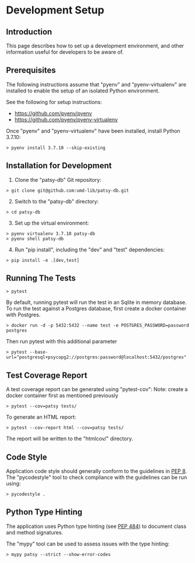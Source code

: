 # Development Setup

## Introduction

This page describes how to set up a development environment, and other
information useful for developers to be aware of.

## Prerequisites

The following instructions assume that "pyenv" and "pyenv-virtualenv" are
installed to enable the setup of an isolated Python environment.

See the following for setup instructions:

* <https://github.com/pyenv/pyenv>
* <https://github.com/pyenv/pyenv-virtualenv>

Once "pyenv" and "pyenv-virtualenv" have been installed, install Python 3.7.10:

```
> pyenv install 3.7.10 --skip-existing
```

## Installation for Development

1) Clone the "patsy-db" Git repository:

```
> git clone git@github.com:umd-lib/patsy-db.git
```

2) Switch to the "patsy-db" directory:

```
> cd patsy-db
```

3) Set up the virtual environment:

```
> pyenv virtualenv 3.7.10 patsy-db
> pyenv shell patsy-db
```

4) Run "pip install", including the "dev" and "test" dependencies:

```
> pip install -e .[dev,test]
```

## Running The Tests

```
> pytest
```

By default, running pytest will run the test in an Sqlite in memory database.
To run the test against a Postgres database, first create a docker container with
Postgres.

```
> docker run -d -p 5432:5432 --name test -e POSTGRES_PASSWORD=password postgres
```

Then run pytest with this additional parameter

```
> pytest --base-url="postgresql+psycopg2://postgres:password@localhost:5432/postgres"
```

## Test Coverage Report

A test coverage report can be generated using "pytest-cov":
Note: create a docker container first as mentioned previously

```
> pytest --cov=patsy tests/
```

To generate an HTML report:

```
> pytest --cov-report html --cov=patsy tests/
```

The report will be written to the "htmlcov/" directory.

## Code Style

Application code style should generally conform to the guidelines in
[PEP 8](https://www.python.org/dev/peps/pep-0008/). The "pycodestyle" tool
to check compliance with the guidelines can be run using:

```
> pycodestyle .
```

## Python Type Hinting

The application uses Python type hinting (see
[PEP 484](https://www.python.org/dev/peps/pep-0484/)) to document class and
method signatures.

The "mypy" tool can be used to assess issues with the type hinting:

```
> mypy patsy --strict --show-error-codes
```
